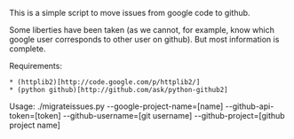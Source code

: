 This is a simple script to move issues from google code to github.

Some liberties have been taken (as we cannot, for example, know which google user corresponds to other user on github). But most information is complete.

Requirements:

	* (httplib2)[http://code.google.com/p/httplib2/]
	* (python github)[http://github.com/ask/python-github2]
	
Usage:
	./migrateissues.py --google-project-name=[name] --github-api-token=[token] --github-username=[git username] --github-project=[github project name]                                  